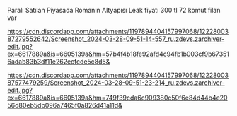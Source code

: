 Paralı Satılan Piyasada Romanın Altyapısı Leak fiyatı 300 tl 72 komut filan var

https://cdn.discordapp.com/attachments/1197894404157997068/1222800387279552642/Screenshot_2024-03-28-09-51-14-557_ru.zdevs.zarchiver-edit.jpg?ex=6617889a&is=6605139a&hm=57b4f4b18fe92afd4c94fb1b003cf9b673516adab83b3df11e262ecfcde5c8d5&




https://cdn.discordapp.com/attachments/1197894404157997068/1222800387577479259/Screenshot_2024-03-28-09-51-23-214_ru.zdevs.zarchiver-edit.jpg?ex=6617889a&is=6605139a&hm=749f39cda6c909380c50f6e84d44b4e2056d80eb5db096a7465f0a826d41a11d&
